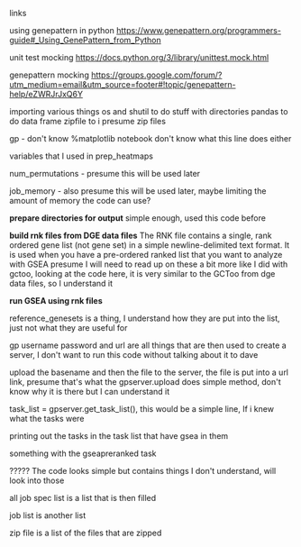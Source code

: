 
links 

using genepattern in python
https://www.genepattern.org/programmers-guide#_Using_GenePattern_from_Python

unit test mocking
https://docs.python.org/3/library/unittest.mock.html

genepattern mocking
https://groups.google.com/forum/?utm_medium=email&utm_source=footer#!topic/genepattern-help/eZWRJrJxQ6Y





importing various things 
os and shutil to do stuff with directories
pandas to do data frame
zipfile to i presume zip files

gp - don't know 
%matplotlib notebook don't know what this line does either

variables that I used in prep_heatmaps

num_permutations - presume this will be used later

job_memory - also presume this will be used later, maybe limiting the amount of memory 
the code can use?

**prepare directories for output** 
simple enough, used this code before

**build rnk files from DGE data files**
The RNK file contains a single, rank ordered gene list (not gene set) in a simple newline-delimited text format. 
It is used when you have a pre-ordered ranked list that you want to analyze with GSEA
presume I will need to read up on these a bit more like I did with gctoo, 
looking at the code here, it is very similar to the GCToo from dge data files, so I understand it

**run GSEA using rnk files**

reference_genesets is a thing, I understand how they are put into the list, just not what they are useful for

gp username password and url are all things that are then used to create a server, I don't want to run this code without 
talking about it to dave

upload the basename and then the file to the server, the file is put into a url link, presume that's what the gpserver.upload does
simple method, don't know why it is there but I can understand it

task_list = gpserver.get_task_list(), this would be a simple line, If i knew what the tasks were

printing out the tasks in the task list that have gsea in them 

something with the gseapreranked task 

????? The code looks simple but contains things I don't understand, will look into those

all job spec list is a list that is then filled 

job list is another list 

zip file is a list of the files that are zipped 
